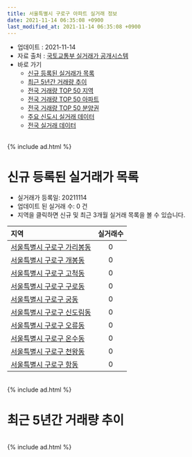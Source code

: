 ```yaml
---
title: 서울특별시 구로구 아파트 실거래 정보
date: 2021-11-14 06:35:08 +0900
last_modified_at: 2021-11-14 06:35:08 +0900
---
```


* 업데이트 : 2021-11-14
* 자료 출처 : [국토교통부 실거래가 공개시스템](http://rt.molit.go.kr)
* 바로 가기
    * [신규 등록된 실거래가 목록](#신규-등록된-실거래가-목록)
    * [최근 5년간 거래량 추이](#최근-5년간-거래량-추이)
    * [전국 거래량 TOP 50 지역](https://inasie.github.io/apt-trade-info/최근-3개월-전국에서-가장-거래가-많이-발생한-지역)
    * [전국 거래량 TOP 50 아파트](https://inasie.github.io/apt-trade-info/최근-3개월-전국에서-가장-거래가-많이-발생한-아파트)
    * [전국 거래량 TOP 50 분양권](https://inasie.github.io/apt-trade-info/최근-3개월-전국에서-가장-거래가-많이-발생한-분양권)
    * [주요 신도시 실거래 데이터](https://inasie.github.io/apt-trade-info/주요-신도시)
    * [전국 실거래 데이터](https://inasie.github.io/apt-trade-info/전국)

<br>
{% include ad.html %}
<br>

# 신규 등록된 실거래가 목록
* 실거래가 등록일: 20211114
* 업데이트 된 실거래 수: 0 건
* 지역을 클릭하면 신규 및 최근 3개월 실거래 목록을 볼 수 있습니다.


|지역|실거래수|
|:---|:---:|
|[서울특별시 구로구 가리봉동](https://inasie.github.io/apt-trade-info/서울특별시-구로구-가리봉동)|0|
|[서울특별시 구로구 개봉동](https://inasie.github.io/apt-trade-info/서울특별시-구로구-개봉동)|0|
|[서울특별시 구로구 고척동](https://inasie.github.io/apt-trade-info/서울특별시-구로구-고척동)|0|
|[서울특별시 구로구 구로동](https://inasie.github.io/apt-trade-info/서울특별시-구로구-구로동)|0|
|[서울특별시 구로구 궁동](https://inasie.github.io/apt-trade-info/서울특별시-구로구-궁동)|0|
|[서울특별시 구로구 신도림동](https://inasie.github.io/apt-trade-info/서울특별시-구로구-신도림동)|0|
|[서울특별시 구로구 오류동](https://inasie.github.io/apt-trade-info/서울특별시-구로구-오류동)|0|
|[서울특별시 구로구 온수동](https://inasie.github.io/apt-trade-info/서울특별시-구로구-온수동)|0|
|[서울특별시 구로구 천왕동](https://inasie.github.io/apt-trade-info/서울특별시-구로구-천왕동)|0|
|[서울특별시 구로구 항동](https://inasie.github.io/apt-trade-info/서울특별시-구로구-항동)|0|


<br>
{% include ad.html %}
<br>

# 최근 5년간 거래량 추이


<div style="width:100%;">
    <canvas id="deal_progress" height="200"></canvas>
</div>

<script>
new Chart(document.getElementById("deal_progress"), {
    type: 'line',
    data: {
        labels: ['201611','201612','201701','201702','201703','201704','201705','201706','201707','201708','201709','201710','201711','201712','201801','201802','201803','201804','201805','201806','201807','201808','201809','201810','201811','201812','201901','201902','201903','201904','201905','201906','201907','201908','201909','201910','201911','201912','202001','202002','202003','202004','202005','202006','202007','202008','202009','202010','202011','202012','202101','202102','202103','202104','202105','202106','202107','202108','202109','202110','202111'],
        datasets: [{
            label: '매매',
            pointRadius: 1,
            data: [288, 224, 204, 304, 410, 463, 628, 689, 611, 303, 362, 300, 313, 310, 497, 467, 556, 322, 310, 372, 431, 792, 405, 213, 110, 98, 101, 88, 127, 150, 167, 274, 373, 294, 321, 551, 591, 536, 452, 583, 316, 234, 370, 913, 591, 262, 226, 240, 473, 392, 337, 210, 267, 404, 533, 371, 271, 250, 158, 107, 8],
            borderColor: "rgba(255, 201, 14, 1)",
            backgroundColor: "rgba(255, 201, 14, 0.5)",
            fill: false,
            lineTension: 0
        },{
            label: '전월세',
            pointRadius: 1,
            data: [464, 514, 456, 619, 604, 434, 420, 460, 474, 511, 481, 461, 460, 561, 597, 540, 758, 552, 449, 429, 430, 501, 480, 528, 386, 408, 496, 455, 522, 438, 399, 403, 407, 489, 492, 538, 495, 586, 535, 781, 529, 717, 501, 535, 600, 500, 432, 458, 514, 466, 572, 525, 551, 821, 821, 554, 515, 744, 498, 586, 88],
            borderColor: "rgba(0, 141, 185, 1)",
            backgroundColor: "rgba(0, 141, 185, 0.5)",
            fill: false,
            lineTension: 0
        }
        ]
    },
    options: {
        responsive: true,
        title: {
            display: false
        },
        tooltips: {
            mode: 'index',
            intersect: false
        },
        hover: {
            mode: 'nearest',
            intersect: true
        },
        scales: {
            xAxes: [{
                display: true,
                scaleLabel: {
                    display: true,
                    labelString: '년/월'
                }
            }],
            yAxes: [{
                display: true,
                ticks: {
                    suggestedMin: 0,
                },
                scaleLabel: {
                    display: true,
                    labelString: '실거래 수'
                }
            }]
        }
    }
});

</script>


<br>
{% include ad.html %}
<br>

